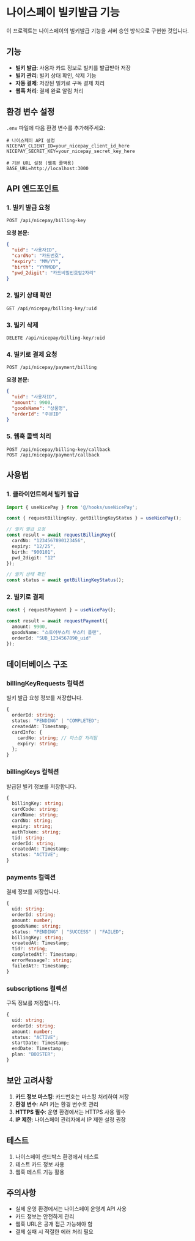 # 나이스페이 빌키발급 기능

이 프로젝트는 나이스페이의 빌키발급 기능을 서버 승인 방식으로 구현한 것입니다.

## 기능

- **빌키 발급**: 사용자 카드 정보로 빌키를 발급받아 저장
- **빌키 관리**: 빌키 상태 확인, 삭제 기능
- **자동 결제**: 저장된 빌키로 구독 결제 처리
- **웹훅 처리**: 결제 완료 알림 처리

## 환경 변수 설정

`.env` 파일에 다음 환경 변수를 추가해주세요:

```env
# 나이스페이 API 설정
NICEPAY_CLIENT_ID=your_nicepay_client_id_here
NICEPAY_SECRET_KEY=your_nicepay_secret_key_here

# 기본 URL 설정 (웹훅 콜백용)
BASE_URL=http://localhost:3000
```

## API 엔드포인트

### 1. 빌키 발급 요청
```
POST /api/nicepay/billing-key
```

**요청 본문:**
```json
{
  "uid": "사용자ID",
  "cardNo": "카드번호",
  "expiry": "MM/YY",
  "birth": "YYMMDD",
  "pwd_2digit": "카드비밀번호앞2자리"
}
```

### 2. 빌키 상태 확인
```
GET /api/nicepay/billing-key/:uid
```

### 3. 빌키 삭제
```
DELETE /api/nicepay/billing-key/:uid
```

### 4. 빌키로 결제 요청
```
POST /api/nicepay/payment/billing
```

**요청 본문:**
```json
{
  "uid": "사용자ID",
  "amount": 9900,
  "goodsName": "상품명",
  "orderId": "주문ID"
}
```

### 5. 웹훅 콜백 처리
```
POST /api/nicepay/billing-key/callback
POST /api/nicepay/payment/callback
```

## 사용법

### 1. 클라이언트에서 빌키 발급

```typescript
import { useNicePay } from '@/hooks/useNicePay';

const { requestBillingKey, getBillingKeyStatus } = useNicePay();

// 빌키 발급 요청
const result = await requestBillingKey({
  cardNo: "1234567890123456",
  expiry: "12/25",
  birth: "900101",
  pwd_2digit: "12"
});

// 빌키 상태 확인
const status = await getBillingKeyStatus();
```

### 2. 빌키로 결제

```typescript
const { requestPayment } = useNicePay();

const result = await requestPayment({
  amount: 9900,
  goodsName: "스토어부스터 부스터 플랜",
  orderId: "SUB_1234567890_uid"
});
```

## 데이터베이스 구조

### billingKeyRequests 컬렉션
빌키 발급 요청 정보를 저장합니다.

```typescript
{
  orderId: string;
  status: "PENDING" | "COMPLETED";
  createdAt: Timestamp;
  cardInfo: {
    cardNo: string; // 마스킹 처리됨
    expiry: string;
  };
}
```

### billingKeys 컬렉션
발급된 빌키 정보를 저장합니다.

```typescript
{
  billingKey: string;
  cardCode: string;
  cardName: string;
  cardNo: string;
  expiry: string;
  authToken: string;
  tid: string;
  orderId: string;
  createdAt: Timestamp;
  status: "ACTIVE";
}
```

### payments 컬렉션
결제 정보를 저장합니다.

```typescript
{
  uid: string;
  orderId: string;
  amount: number;
  goodsName: string;
  status: "PENDING" | "SUCCESS" | "FAILED";
  billingKey: string;
  createdAt: Timestamp;
  tid?: string;
  completedAt?: Timestamp;
  errorMessage?: string;
  failedAt?: Timestamp;
}
```

### subscriptions 컬렉션
구독 정보를 저장합니다.

```typescript
{
  uid: string;
  orderId: string;
  amount: number;
  status: "ACTIVE";
  startDate: Timestamp;
  endDate: Timestamp;
  plan: "BOOSTER";
}
```

## 보안 고려사항

1. **카드 정보 마스킹**: 카드번호는 마스킹 처리하여 저장
2. **환경 변수**: API 키는 환경 변수로 관리
3. **HTTPS 필수**: 운영 환경에서는 HTTPS 사용 필수
4. **IP 제한**: 나이스페이 관리자에서 IP 제한 설정 권장

## 테스트

1. 나이스페이 샌드박스 환경에서 테스트
2. 테스트 카드 정보 사용
3. 웹훅 테스트 기능 활용

## 주의사항

- 실제 운영 환경에서는 나이스페이 운영계 API 사용
- 카드 정보는 안전하게 관리
- 웹훅 URL은 공개 접근 가능해야 함
- 결제 실패 시 적절한 에러 처리 필요 